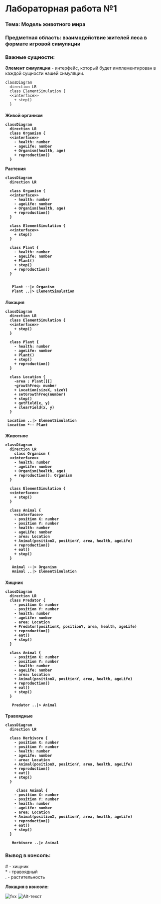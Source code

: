 Лабораторная работа №1
===========

### **Тема**: Модель животного мира<br>

### **Предметная область**: взаимодействие жителей леса в формате игровой симуляции<br>
### **Важные сущности**:<br>
**Элемент симуляции** - интерфейс, который будет имплементирован в каждой сущности нашей симуляции.<br>

```mermaid
classDiagram
  direction LR
  class ElementSimulation {
  <<interface>>
    + step()
  }
```
  
<h4>Живой организм<br>

```mermaid
classDiagram
  direction LR
  class Organism {
  <<interface>>
    - health: number
    - ageLife: number
    + Organism(health, age)
    + reproduction()
  }
```
  
Растения<br>
```mermaid
classDiagram
  direction LR
  
  class Organism {
  <<interface>>
    - health: number
    - ageLife: number
    + Organism(health, age)
    + reproduction()
  }
  
  class ElementSimulation {
  <<interface>>
    + step()
  }
  
  class Plant {
    - health: number
    - ageLife: number
    + Plant()
    + step()
    + reproduction()
  }
  
    
   Plant --|> Organism
   Plant ..|> ElementSimulation
 ```

 <h4>Локация<br>

```mermaid
classDiagram
  direction LR
  class ElementSimulation {
  <<interface>>
    + step()
  }

  class Plant {
    - health: number
    - ageLife: number
    + Plant()
    + step()
    + reproduction()
  }
   
  class Location {
    -area : Plant[][]
    -growthFreq: number
    + Location(sizeX, sizeY)
    + setGrowthFreq(number)
    + step()
    + getField(x, y)
    + clearField(x, y)
  }

 Location ..|> ElementSimulation
 Location *-- Plant
```
  
  
<h4>Животное<br>
  
```mermaid
classDiagram
  direction LR
    class Organism {
  <<interface>>
    - health: number
    - ageLife: number
    + Organism(health, age)
    + reproduction(): Organism
  }
  
  class ElementSimulation {
  <<interface>>
    + step()
  }
  
  class Animal {
    <<interface>>
    - position X: number
    - position Y: number
    - health: number
    - ageLife: number
    - area: Location
    + Animal(positionX, positionY, area, health, ageLife)
    + reproduction()
    + eat()
    + step()
  }
  
   Animal --|> Organism
   Animal ..|> ElementSimulation
``` 
  


<h4>Хищник<br>
  
```mermaid
classDiagram
  direction LR
  class Predator {
    - position X: number
    - position Y: number
    - health: number
    - ageLife: number
    - area: Location
    + Predator(positionX, positionY, area, health, ageLife)
    + reproduction()
    + eat()
    + step()
  }
  
  class Animal {
    - position X: number
    - position Y: number
    - health: number
    - ageLife: number
    - area: Location
    + Animal(positionX, positionY, area, health, ageLife)
    + reproduction()
    + eat()
    + step()
  }

   Predator ..|> Animal
``` 
 
 <h4>Травоядные<br>
  
```mermaid
classDiagram
  direction LR
  
  class Herbivore {
    - position X: number
    - position Y: number
    - health: number
    - ageLife: number
    - area: Location
    + Animal(positionX, positionY, area, health, ageLife)
    + reproduction()
    + eat()
    + step()
  }
   
     class Animal {
    - position X: number
    - position Y: number
    - health: number
    - ageLife: number
    - area: Location
    + Animal(positionX, positionY, area, health, ageLife)
    + reproduction()
    + eat()
    + step()
  }

   Herbivore ..|> Animal
``` 
### **Вывод в консоль:**
   
 \# - хищник<br>
 \* - травоядный<br>
 \. - растительность<br>
   
**Локация в консоле:**<br>

   ![fvx]( https://sun9-31.userapi.com/impg/qH-amsQHfk2F_YthrulcUJy0KZ6yHN3MCdP5AQ/Q54lf0-gKr0.jpg?size=127x252&quality=95&sign=f9b19386920b02ace83afd0d936df812&type=album )
   ![Alt-текст](https://sun9-52.userapi.com/impg/V2AmUPEoJcwjrL05LznjhXsTOuFjb3TBo9J9NQ/8BgtANnLzZE.jpg?size=115x250&quality=95&sign=1d798867c741444eae215954fabda101&type=album )

